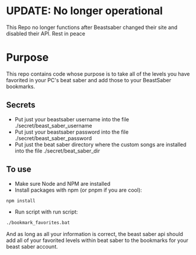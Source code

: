# UPDATE: No longer operational

This Repo no longer functions after Beastsaber changed their site and disabled their API. Rest in peace


# Purpose

This repo contains code whose purpose is to take all of the levels you have favorited in your PC's beat saber and add those to your BeastSaber bookmarks.

## Secrets

- Put just your beastsaber username into the file ./secret/beast_saber_username
- Put just your beastsaber password into the file ./secret/beast_saber_password
- Put just the beat saber directory where the custom songs are installed into the file ./secret/beat_saber_dir

## To use

- Make sure Node and NPM are installed
- Install packages with npm (or pnpm if you are cool):

```bash
npm install
```

- Run script with run script:

```bash
./bookmark_favorites.bat
```

And as long as all your information is correct, the beast saber api should add all of your favorited levels within beat saber to the bookmarks for your beast saber account.